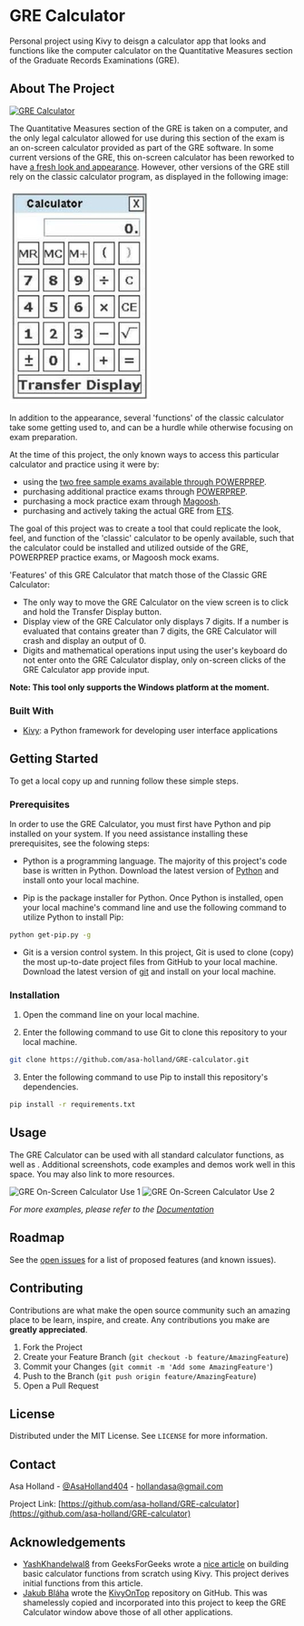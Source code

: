 # GRE Calculator
 Personal project using Kivy to deisgn a calculator app that looks and functions like the computer calculator on the Quantitative Measures section of the Graduate Records Examinations (GRE).

<!-- ABOUT THE PROJECT -->
## About The Project

[![GRE Calculator][product-screenshot]](https://github.com/asa-holland/GRE-calculator)

The Quantitative Measures section of the GRE is taken on a computer, and the only legal calculator allowed for use during this section of the exam is an on-screen calculator provided as part of the GRE software. In some current versions of the GRE, this on-screen calculator has been reworked to have [a fresh look and appearance](https://www.ets.org/gre/revised_general/prepare/quantitative_reasoning/calculator/). However, other versions of the GRE still rely on the classic calculator program, as displayed in the following image:

[![ETS GRE On-Screen Calculator][old-calculator-screenshot]](https://magoosh.com/gre/2016/can-you-use-a-calculator-on-the-new-gre/)

In addition to the appearance, several 'functions' of the classic calculator take some getting used to, and can be a hurdle while otherwise focusing on exam preparation.

At the time of this project, the only known ways to access this particular calculator and practice using it were by:
* using the [two free sample exams available through POWERPREP](https://ereg.ets.org/ereg/public/testPrep/viewtestPreparation?_p=GRI).
* purchasing additional practice exams through [POWERPREP](https://ereg.ets.org/ereg/public/testPrep/viewtestPreparation?_p=GRI).
* purchasing a mock practice exam through [Magoosh](https://magoosh.com/gre/2011/mock-tests-for-the-new-gre/).
* purchasing and actively taking the actual GRE from [ETS](https://www.ets.org/gre).

The goal of this project was to create a tool that could replicate the look, feel, and function of the 'classic' calculator to be openly available, such that the calculator could be installed and utilized outside of the GRE, POWERPREP practice exams, or Magoosh mock exams.

'Features' of this GRE Calculator that match those of the Classic GRE Calculator:
* The only way to move the GRE Calculator on the view screen is to click and hold the Transfer Display button.
* Display view of the GRE Calculator only displays 7 digits. If a number is evaluated that contains greater than 7 digits, the GRE Calculator will crash and display an output of 0.
* Digits and mathematical operations input using the user's keyboard do not enter onto the GRE Calculator display, only on-screen clicks of the GRE Calculator app provide input.

**Note: This tool only supports the Windows platform at the moment.**


### Built With

* [Kivy](https://kivy.org/doc/stable/): a Python framework for developing user interface applications 


<!-- GETTING STARTED -->
## Getting Started

To get a local copy up and running follow these simple steps.

### Prerequisites

In order to use the GRE Calculator, you must first have Python and pip installed on your system. If you need assistance installing these prerequisites, see the folowing steps:
* Python is a programming language. The majority of this project's code base is written in Python. Download the latest version of [Python](https://www.python.org/downloads/) and install onto your local machine.

* Pip is the package installer for Python. Once Python is installed, open your local machine's command line and use the following command to utilize Python to install Pip:
```sh
python get-pip.py -g
```

* Git is a version control system. In this project, Git is used to clone (copy) the most up-to-date project files from GitHub to your local machine. Download the latest version of [git](https://git-scm.com/download/win) and install on your local machine.


### Installation

1. Open the command line on your local machine.

2. Enter the following command to use Git to clone this repository to your local machine.
```sh
git clone https://github.com/asa-holland/GRE-calculator.git
```
3. Enter the following command to use Pip to install this repository's dependencies.
```sh
pip install -r requirements.txt
```



<!-- USAGE EXAMPLES -->
## Usage

The GRE Calculator can be used with all standard calculator functions, as well as . Additional screenshots, code examples and demos work well in this space. You may also link to more resources.

![GRE On-Screen Calculator Use 1][use-gif-1]
![GRE On-Screen Calculator Use 2][use-gif-2]

_For more examples, please refer to the [Documentation](https://example.com)_



<!-- ROADMAP -->
## Roadmap

See the [open issues](https://github.com/asa-holland/GRE-calculator/issues) for a list of proposed features (and known issues).



<!-- CONTRIBUTING -->
## Contributing

Contributions are what make the open source community such an amazing place to be learn, inspire, and create. Any contributions you make are **greatly appreciated**.

1. Fork the Project
2. Create your Feature Branch (`git checkout -b feature/AmazingFeature`)
3. Commit your Changes (`git commit -m 'Add some AmazingFeature'`)
4. Push to the Branch (`git push origin feature/AmazingFeature`)
5. Open a Pull Request



<!-- LICENSE -->
## License

Distributed under the MIT License. See `LICENSE` for more information.



<!-- CONTACT -->
## Contact

Asa Holland - [@AsaHolland404](https://twitter.com/AsaHolland404) - hollandasa@gmail.com

Project Link: [https://github.com/asa-holland/GRE-calculator](https://github.com/asa-holland/GRE-calculator)



<!-- ACKNOWLEDGEMENTS -->
## Acknowledgements

* [YashKhandelwal8](https://auth.geeksforgeeks.org/user/YashKhandelwal8/articles) from GeeksForGeeks wrote a [nice article](https://www.geeksforgeeks.org/how-to-make-calculator-using-kivy-python/) on building basic calculator functions from scratch using Kivy. This project derives initial functions from this article.
* [Jakub Bláha](https://github.com/JakubBlaha) wrote the [KivyOnTop](https://github.com/JakubBlaha/KivyOnTop) repository on GitHub. This was shamelessly copied and incorporated into this project to keep the GRE Calculator window above those of all other applications.





<!-- MARKDOWN LINKS & IMAGES -->
[contributors-shield]: https://img.shields.io/github/contributors/github_username/repo.svg?style=flat-square
[contributors-url]: https://github.com/asa-holland/GRE-calculator/graphs/contributors
[forks-shield]: https://github.com/asa-holland/GRE-calculator.svg?style=flat-square
[forks-url]: https://github.com/asa-holland/GRE-calculator/network/members
[stars-shield]: https://github.com/asa-holland/GRE-calculator.svg?style=flat-square
[stars-url]: https://github.com/asa-holland/GRE-calculator/stargazers
[issues-shield]: https://github.com/asa-holland/GRE-calculator.svg?style=flat-square
[issues-url]: https://github.com/asa-holland/GRE-calculator/issues
[license-shield]: https://github.com/asa-holland/GRE-calculator.svg?style=flat-square
[license-url]: https://github.com/asa-holland/GRE-calculator/blob/master/LICENSE.txt
[linkedin-shield]: https://img.shields.io/badge/-LinkedIn-black.svg?style=flat-square&logo=linkedin&colorB=555
[linkedin-url]: https://www.linkedin.com/in/asa-holland-a2a0b5b7/
[product-screenshot]: images/screenshot.png
[old-calculator-screenshot]: images/gre_calculator_old_version.JPG
[use-gif-1]: images/arithemetic1.gif
[use-gif-2]: images/arithemetic2.gif
